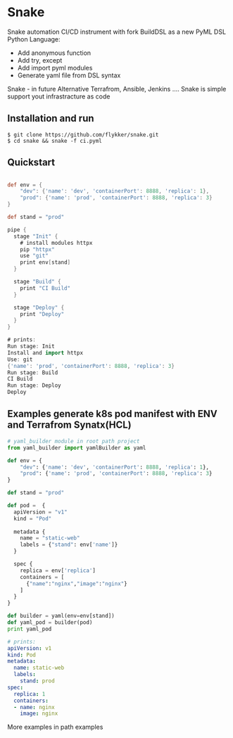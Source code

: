# Snake

Snake automation CI/CD instrument with fork BuildDSL as a new PyML DSL Python Language:

* Add anonymous function
* Add try, except
* Add import pyml modules
* Generate yaml file from DSL syntax


Snake - in future Alternative Terrafrom, Ansible, Jenkins ....
Snake is simple support yout infrastracture as code

## Installation and run

    $ git clone https://github.com/flykker/snake.git
    $ cd snake && snake -f ci.pyml

## Quickstart

```groovy

def env = {
    "dev": {'name': 'dev', 'containerPort': 8888, 'replica': 1},
    "prod": {'name': 'prod', 'containerPort': 8888, 'replica': 3}
}

def stand = "prod"

pipe {
  stage "Init" {
    # install modules httpx
    pip "httpx"
    use "git"
    print env[stand]
  }

  stage "Build" {
    print "CI Build"
  }

  stage "Deploy" {
    print "Deploy"
  }
}

# prints:
Run stage: Init
Install and import httpx
Use: git
{'name': 'prod', 'containerPort': 8888, 'replica': 3}
Run stage: Build
CI Build
Run stage: Deploy
Deploy
```

## Examples generate k8s pod manifest with ENV and Terrafrom Synatx(HCL)


```py
# yaml_builder module in root path project
from yaml_builder import yamlBuilder as yaml

def env = {
    "dev": {'name': 'dev', 'containerPort': 8888, 'replica': 1},
    "prod": {'name': 'prod', 'containerPort': 8888, 'replica': 3}
}

def stand = "prod"

def pod =  {
  apiVersion = "v1"
  kind = "Pod"
  
  metadata {
    name = "static-web"
    labels = {"stand": env['name']}
  }

  spec {
    replica = env['replica']
    containers = [
      {"name":"nginx","image":"nginx"}
    ]
  }
}

def builder = yaml(env=env[stand])
def yaml_pod = builder(pod)
print yaml_pod
```
```yaml
# prints:
apiVersion: v1
kind: Pod
metadata:
  name: static-web
  labels:
    stand: prod
spec:
  replica: 1
  containers:
  - name: nginx
    image: nginx

```

More examples in path examples

